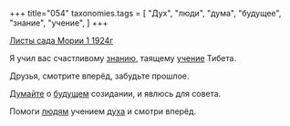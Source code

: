 +++
title="054"
taxonomies.tags = [
 "Дух",
 "люди",
 "дума",
 "будущее",
 "знание",
 "учение",
]
+++

[Листы сада Мории 1 1924г](/agni/1924)

Я учил вас счастливому [знанию](/tags/знание), таящему [учение](/tags/учение) Тибета.   

Друзья, смотрите вперёд, забудьте прошлое.   

[Думайте](/tags/дума) о [будущем](/tags/будущее) созидании, и явлюсь для совета.   

Помоги [людям](/tags/люди) учением [духа](/tags/Дух) и смотри вперёд.   

